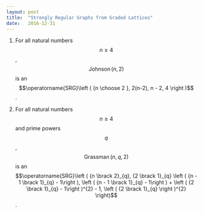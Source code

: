 ```yaml
---
layout: post
title:  "Strongly Regular Graphs from Graded Lattices"
date:   2016-12-31
---
```



1. For all natural numbers $$n \geq 4$$, $$\operatorname{Johnson}\left ( n, 2 \right )$$ is an $$\operatorname{SRG}\left ( {n \choose 2 }, 2(n-2), n - 2, 4 \right )$$.

2. For all natural numbers $$n \geq 4$$ and prime powers $$q$$, 
$$\operatorname{Grassman}\left ( n, q, 2 \right)$$ is an $$\operatorname{SRG}\left ( {n \brack 2}_{q}, {2 \brack 1}_{q} \left ( {n - 1 \brack 1}_{q} - 1\right ),  \left ( {n - 1 \brack 1}_{q} - 1\right ) + \left ( {2 \brack 1}_{q} - 1\right )^{2} - 1, \left ( {2 \brack 1}_{q} \right )^{2} \right)$$.
